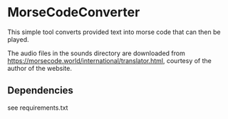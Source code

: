 # MorseCodeConverter

This simple tool converts provided text into morse code that can then be played.

The audio files in the sounds directory are downloaded from https://morsecode.world/international/translator.html, courtesy of the author of the website.

## Dependencies
see requirements.txt

